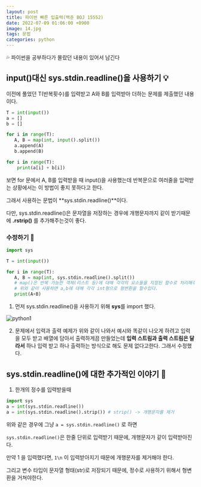 ```yaml
---
layout: post
title: 파이썬 빠른 입출력(백준 BOJ 15552)
date: 2022-07-09 01:06:00 +0900
image: 14.jpg
tags: 문법
categories: python
---
```




💦 파이썬을 공부하다가 몰랐던 내용이 있어서 남긴다 



## input()대신 sys.stdin.readline()을 사용하기 💡 

이전에 풀었던 T(반복횟수)를 입력받고 A와 B를 입력받아 더하는 문제를 제출했던 내용이다.

``` python
T = int(input())
a = []
b = []

for i in range(T):
   A, B = map(int, input().split())
   a.append(A)
   b.append(B)

for i in range(T):
    print(a[i] + b[i])
```

보면 for 문에서 A, B를 입력받을 때 input()을 사용했는데 반복문으로 여러줄을 입력받는 상황에서는 이 방법이 좋지 못하다고 한다.

그래서 사용하는 문법이 **sys.stdin.readline()**이다.

다만, sys.stdin.readline()은 문자열을 저장하는 경우에 개행문자까지 같이 받기때문에 **.rstrip()** 를 추가해주는것이 좋다.



### 수정하기 📝

``` python
import sys

T = int(input())

for i in range(T):
   A, B = map(int, sys.stdin.readline().split())
   # map()은 반복 가능한 객체(리스트 등)에 대해 각각의 요소들을 지정된 함수로 처리해주는 함수
   # 위와 같이 사용하면 a,b에 대해 각각 int형으로 형변환을 할수있다.
   print(A+B)
```

1. 먼저 sys.stdin.readline()을 사용하기 위해 **sys**를 import 했다.



![python1](../../python1.png)

2. 문제에서 입력과 출력 예제가 위와 같이 나와서 예시와 똑같이 나오게 하려고 입력을 모두 받고 배열에 담아서 출력하게끔 만들었는데 **입력 스트림과 출력 스트림은 달라서** 하나 입력 받고 하나 출력하는 방식으로 해도 문제 없다고한다. 그래서 수정했다.



## sys.stdin.readline()에 대한 추가적인 이야기 💬

1. 한개의 정수를 입력받을때

```python
import sys
a = int(sys.stdin.readline())
a = int(sys.stdin.readline().strip()) # strip() -> 개행문자를 제거
```

위와 같은 경우에 그냥  `a = sys.stdin.readline()` 로 하면

`sys.stdin.readline()`은 한줄 단위로 입력받기 때문에, 개행문자가 같이 입력받아진다.

만약 1 을 입력했다면, `1\n` 이 입력받아지기 때문에 개행문자를 제거해야 한다.

그리고 변수 타입이 문자열 형태(str)로 저장되기 때문에, 정수로 사용하기 위해서 형변환을 거쳐야한다.
